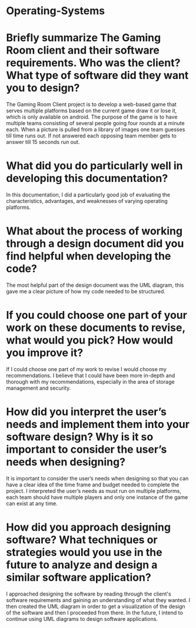 # Operating-Systems

# Briefly summarize The Gaming Room client and their software requirements. Who was the client? What type of software did they want you to design?


The Gaming Room Client project is to develop a web-based game that serves multiple platforms based on the current game draw it or lose it, which is only available on android. The purpose of the game is to have multiple teams consisting of several people going four rounds at a minute each. When a picture is pulled from a library of images one team guesses till time runs out. If not answered each opposing team member gets to answer till 15 seconds run out.


# What did you do particularly well in developing this documentation?

In this documentation, I did a particularly good job of evaluating the characteristics, advantages, and weaknesses of varying operating platforms.


# What about the process of working through a design document did you find helpful when developing the code?

The most helpful part of the design document was the UML diagram, this gave me a clear picture of how my code needed to be structured.


# If you could choose one part of your work on these documents to revise, what would you pick? How would you improve it? 

If I could choose one part of my work to revise I would choose my recommendations. I believe that I could have been more in-depth and thorough with my recommendations, especially in the area of storage management and security.


# How did you interpret the user’s needs and implement them into your software design? Why is it so important to consider the user’s needs when designing?


It is important to consider the user’s needs when designing so that you can have a clear idea of the time frame and budget needed to complete the project. I interpreted the user’s needs as must run on multiple platforms, each team should have multiple players and only one instance of the game can exist at any time.


# How did you approach designing software? What techniques or strategies would you use in the future to analyze and design a similar software application?
I approached designing the software by reading through the client's software requirements and gaining an understanding of what they wanted. I then created the UML diagram in order to get a visualization of the design of the software and then I proceeded from there. In the future, I intend to continue using UML diagrams to design software applications.

